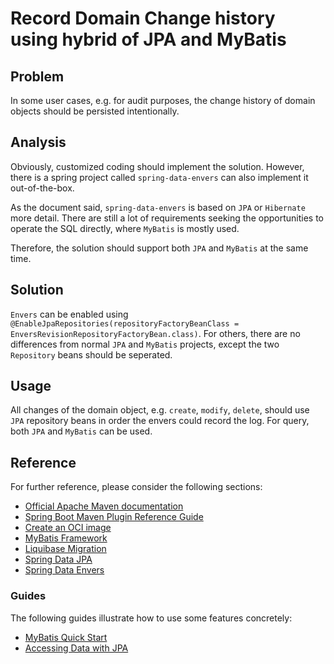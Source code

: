 # Record Domain Change history using hybrid of JPA and MyBatis 

## Problem
In some user cases, e.g. for audit purposes, the change history of domain objects should be persisted intentionally.

## Analysis
Obviously, customized coding should implement the solution. However, there is a spring project called `spring-data-envers` 
can also implement it out-of-the-box.

As the document said, `spring-data-envers` is based on `JPA` or `Hibernate` more detail. 
There are still a lot of requirements seeking the opportunities to operate the SQL directly, 
where `MyBatis` is mostly used.

Therefore, the solution should support both `JPA` and `MyBatis` at the same time.

## Solution
`Envers` can be enabled using `@EnableJpaRepositories(repositoryFactoryBeanClass = EnversRevisionRepositoryFactoryBean.class)`.
For others, there are no differences from normal `JPA` and `MyBatis` projects, except the two `Repository` beans should be seperated.

## Usage
All changes of the domain object, e.g. `create`, `modify`, `delete`, should use `JPA` repository beans in order the envers could record the log.
For query, both `JPA` and `MyBatis` can be used.

## Reference

For further reference, please consider the following sections:

* [Official Apache Maven documentation](https://maven.apache.org/guides/index.html)
* [Spring Boot Maven Plugin Reference Guide](https://docs.spring.io/spring-boot/docs/3.1.2/maven-plugin/reference/html/)
* [Create an OCI image](https://docs.spring.io/spring-boot/docs/3.1.2/maven-plugin/reference/html/#build-image)
* [MyBatis Framework](https://mybatis.org/spring-boot-starter/mybatis-spring-boot-autoconfigure/)
* [Liquibase Migration](https://docs.spring.io/spring-boot/docs/3.1.2/reference/htmlsinge/index.html#howto.data-initialization.migration-tool.liquibase)
* [Spring Data JPA](https://docs.spring.io/spring-boot/docs/3.1.2/reference/htmlsinge/index.html#data.sql.jpa-and-spring-data)
* [Spring Data Envers](https://docs.spring.io/spring-data/envers/docs/current/reference/html/)

### Guides

The following guides illustrate how to use some features concretely:

* [MyBatis Quick Start](https://github.com/mybatis/spring-boot-starter/wiki/Quick-Start)
* [Accessing Data with JPA](https://spring.io/guides/gs/accessing-data-jpa/)


